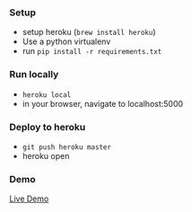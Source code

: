 

### Setup

- setup heroku (`brew install heroku`)
- Use a python virtualenv
- run `pip install -r requirements.txt`

### Run locally
- `heroku local`
- in your browser, navigate to localhost:5000

### Deploy to heroku

- `git push heroku master`
- heroku open

### Demo
[Live Demo](https://python-stream-video.herokuapp.com)
